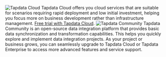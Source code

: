 <span class="tooltip">
  <img src="https://img.shields.io/badge/Applicable%20to:%20-Tapdata%20Cloud-3B47E5" style={{transform:'scale(1.1)'}} alt="Tapdata Cloud"/>
  <span class="tooltip-content">Tapdata Cloud offers you cloud services that are suitable for scenarios requiring rapid deployment and low initial investment, helping you focus more on business development rather than infrastructure management. <a href="https://cloud.tapdata.net/console/v3/">Free trial with Tapdata Cloud</a>.</span>
</span>

<span class="tooltip">
  <img src="https://img.shields.io/badge/%E6%94%AF%E6%8C%81%E7%89%88%E6%9C%AC:%20-Tapdata%20Community-A8A8B0" style={{transform:'scale(1.1)'}} alt="Tapdata Community"/>
  <span class="tooltip-content">Tapdata Community is an open-source data integration platform that provides basic data synchronization and transformation capabilities. This helps you quickly explore and implement data integration projects. As your project or business grows, you can seamlessly upgrade to Tapdata Cloud or Tapdata Enterprise to access more advanced features and service support.</span>
</span>